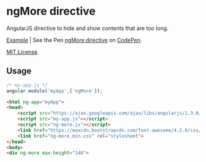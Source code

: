 # ngMore directive

AngularJS directive to hide and show contents that are too long.

[Example](http://codepen.io/giatro/full/GJpln/) | See the Pen [ngMore directive](http://codepen.io/giatro/pen/GJpln/) on [CodePen](http://codepen.io).

[MIT License](http://codepen.io/giatro/pen/GJpln/license).

## Usage

```javascript
/* my-app.js */
angular.module('myApp',['ngMore']);
```

```html
<html ng-app="myApp">
<head>
	<script src="https://ajax.googleapis.com/ajax/libs/angularjs/1.3.0/angular.min.js"></script>
	<script src="my-app.js"></script>
	<script src="ng-more.js"></script>
	<link href="https://maxcdn.bootstrapcdn.com/font-awesome/4.2.0/css/font-awesome.min.css" rel="stylesheet">
	<link href="ng-more.min.css" rel="stylesheet">
</head>
<body>
<div ng-more max-height="140">
```